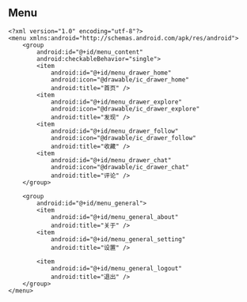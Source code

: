 ## Menu
	<?xml version="1.0" encoding="utf-8"?>
	<menu xmlns:android="http://schemas.android.com/apk/res/android">
	    <group
	        android:id="@+id/menu_content"
	        android:checkableBehavior="single">
	        <item
	            android:id="@+id/menu_drawer_home"
	            android:icon="@drawable/ic_drawer_home"
	            android:title="首页" />
	        <item
	            android:id="@+id/menu_drawer_explore"
	            android:icon="@drawable/ic_drawer_explore"
	            android:title="发现" />
	        <item
	            android:id="@+id/menu_drawer_follow"
	            android:icon="@drawable/ic_drawer_follow"
	            android:title="收藏" />
	        <item
	            android:id="@+id/menu_drawer_chat"
	            android:icon="@drawable/ic_drawer_chat"
	            android:title="评论" />
	    </group>
	
	    <group
	        android:id="@+id/menu_general">
	        <item
	            android:id="@+id/menu_general_about"
	            android:title="关于" />
	        <item
	            android:id="@+id/menu_general_setting"
	            android:title="设置" />
	
	        <item
	            android:id="@+id/menu_general_logout"
	            android:title="退出" />
	    </group>
	</menu>